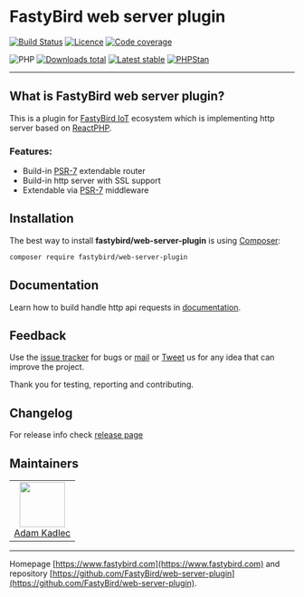 # FastyBird web server plugin

[![Build Status](https://badgen.net/github/checks/FastyBird/web-server-plugin/main?cache=300&style=flast-square)](https://github.com/FastyBird/web-server-plugin/actions)
[![Licence](https://badgen.net/github/license/FastyBird/web-server-plugin?cache=300&style=flat-square)](https://github.com/FastyBird/web-server-plugin/blob/main/LICENSE.md)
[![Code coverage](https://badgen.net/coveralls/c/github/FastyBird/web-server-plugin?cache=300&style=flast-square)](https://coveralls.io/r/FastyBird/web-server-plugin)

![PHP](https://badgen.net/packagist/php/FastyBird/web-server-plugin?cache=300&style=flast-square)
[![Downloads total](https://badgen.net/packagist/dt/FastyBird/web-server-plugin?cache=300&style=flast-square)](https://packagist.org/packages/FastyBird/web-server-plugin)
[![Latest stable](https://badgen.net/packagist/v/FastyBird/web-server-plugin/latest?cache=300&style=flast-square)](https://packagist.org/packages/FastyBird/web-server-plugin)
[![PHPStan](https://img.shields.io/badge/PHPStan-enabled-brightgreen.svg?style=flat-square)](https://github.com/phpstan/phpstan)

***

## What is FastyBird web server plugin?

This is a plugin for [FastyBird IoT](https://www.fastybird.com) ecosystem which is implementing http server based
on [ReactPHP](https://github.com/reactphp/http).

### Features:

- Build-in [PSR-7](http://www.php-fig.org/psr/psr-7/) extendable router
- Build-in http server with SSL support
- Extendable via [PSR-7](http://www.php-fig.org/psr/psr-7/) middleware

## Installation

The best way to install **fastybird/web-server-plugin** is using [Composer](http://getcomposer.org/):

```sh
composer require fastybird/web-server-plugin
```

## Documentation

Learn how to build handle http api requests
in [documentation](https://github.com/FastyBird/web-server-plugin/blob/main/.docs/en/index.md).

## Feedback

Use the [issue tracker](https://github.com/FastyBird/web-server-plugin/issues) for bugs
or [mail](mailto:code@fastybird.com) or [Tweet](https://twitter.com/fastybird) us for any idea that can improve the
project.

Thank you for testing, reporting and contributing.

## Changelog

For release info check [release page](https://github.com/FastyBird/web-server-plugin/releases)

## Maintainers

<table>
	<tbody>
		<tr>
			<td align="center">
				<a href="https://github.com/akadlec">
					<img width="80" height="80" src="https://avatars3.githubusercontent.com/u/1866672?s=460&amp;v=4">
				</a>
				<br>
				<a href="https://github.com/akadlec">Adam Kadlec</a>
			</td>
		</tr>
	</tbody>
</table>

***
Homepage [https://www.fastybird.com](https://www.fastybird.com) and
repository [https://github.com/FastyBird/web-server-plugin](https://github.com/FastyBird/web-server-plugin).
